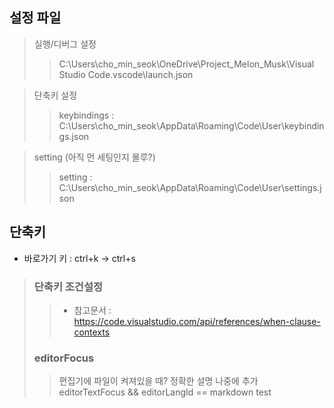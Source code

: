 
## 설정 파일
> 실행/디버그 설정
>> C:\Users\cho_min_seok\OneDrive\Project_Melon_Musk\Visual Studio Code\.vscode\launch.json

> 단축키 설정
>> keybindings : C:\Users\cho_min_seok\AppData\Roaming\Code\User\keybindings.json  

> setting (아직 먼 세팅인지 몰루?)  
>> setting : C:\Users\cho_min_seok\AppData\Roaming\Code\User\settings.json  

## 단축키
- 바로가기 키 : ctrl+k -> ctrl+s
> ### 단축키 조건설정
>> - 참고문서 : https://code.visualstudio.com/api/references/when-clause-contexts
> ### editorFocus
>> 편집기에 파일이 켜져있을 때? 정확한 설명 나중에 추가  
>> editorTextFocus && editorLangId == markdown test 
